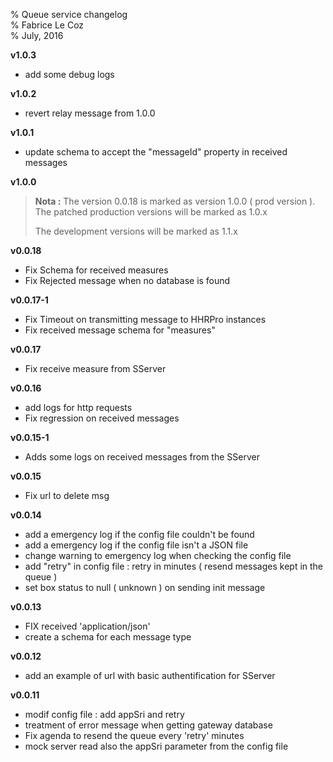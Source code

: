 % Queue service changelog  
% Fabrice Le Coz  
% July, 2016

__v1.0.3__

  - add some debug logs
  
__v1.0.2__

  - revert relay message from 1.0.0
  
__v1.0.1__

  - update schema to accept the "messageId" property in received messages

__v1.0.0__

>__Nota :__  The version 0.0.18 is marked as version 1.0.0 ( prod version ).  
> The patched production versions  will be marked as 1.0.x
>
> The development versions will be marked as 1.1.x

__v0.0.18__

  - Fix Schema for received measures
  - Fix Rejected message when no database is found
  
__v0.0.17-1__

  - Fix Timeout on transmitting message to HHRPro instances
  - Fix received message schema for "measures"

__v0.0.17__

  - Fix receive measure from SServer
  
__v0.0.16__

  - add logs for http requests
  - Fix regression on received messages

__v0.0.15-1__

  - Adds some logs on received messages from the SServer
  
__v0.0.15__

  - Fix url to delete msg

__v0.0.14__

  - add a emergency log if the config file couldn't be found
  - add a emergency log if the config file isn't a JSON file
  - change warning to emergency log when checking the config file
  - add "retry" in config file : retry in minutes ( resend messages kept in the queue )
  - set box status to null ( unknown ) on sending init message
  
__v0.0.13__

  - FIX received 'application/json'
  - create a schema for each message type
  
__v0.0.12__

  - add an example of url with basic authentification for SServer
  
__v0.0.11__

  - modif config file : add appSri and retry
  - treatment of error message when getting gateway database
  - Fix agenda to resend the queue every 'retry' minutes
  - mock server read also the appSri parameter from the config file
